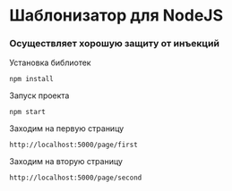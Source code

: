 # Шаблонизатор для NodeJS

### Осуществляет хорошую защиту от инъекций

Установка библиотек

```
npm install
```

Запуск проекта

```
npm start
```

Заходим на первую страницу

```
http://localhost:5000/page/first
```

Заходим на вторую страницу

```
http://localhost:5000/page/second
```


